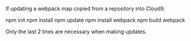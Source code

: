If updating a webpack map copied from a repository into Cloud9.

npm init
npm install
npm update
npm install webpack
npm build
webpack

Only the last 2 lines are necessary when making updates.
